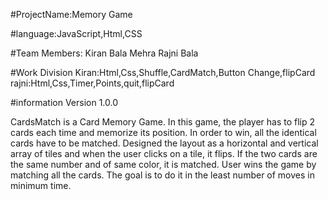 #ProjectName:Memory Game

#language:JavaScript,Html,CSS

#Team Members:
Kiran Bala Mehra
Rajni Bala

#Work Division
Kiran:Html,Css,Shuffle,CardMatch,Button Change,flipCard
rajni:Html,Css,Timer,Points,quit,flipCard

#information
Version 1.0.0

CardsMatch is a Card Memory Game. In this game, the player has to flip 2 cards each time and memorize its position. In order to win, all the identical cards have to be matched. Designed the layout as a horizontal and vertical array of tiles and when the user clicks on a tile, it flips. If the two cards are the same number and of same color, it is matched. User wins the game by matching all the cards. The goal is to do it in the least number of moves in minimum time.






